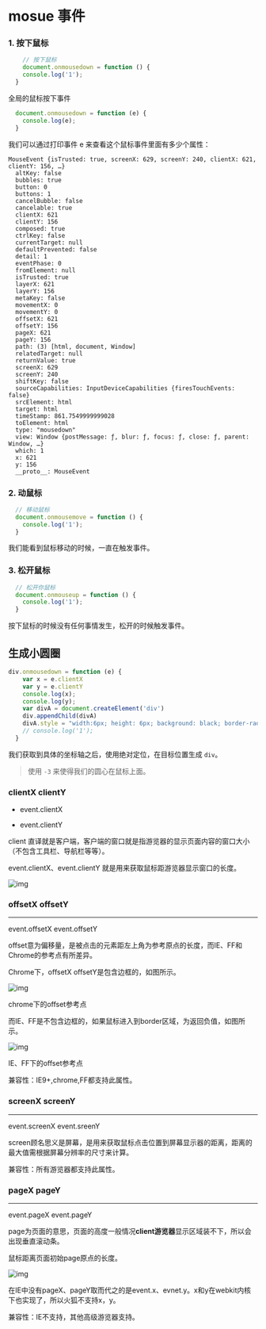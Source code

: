 # mosue 事件

### 1. 按下鼠标

```js
	// 按下鼠标  
	document.onmousedown = function () {
    console.log('1');
  }
```

全局的鼠标按下事件

```js
  document.onmousedown = function (e) {
    console.log(e);
  }
```

我们可以通过打印事件 e 来查看这个鼠标事件里面有多少个属性：

```
MouseEvent {isTrusted: true, screenX: 629, screenY: 240, clientX: 621, clientY: 156, …}
  altKey: false
  bubbles: true
  button: 0
  buttons: 1
  cancelBubble: false
  cancelable: true
  clientX: 621
  clientY: 156
  composed: true
  ctrlKey: false
  currentTarget: null
  defaultPrevented: false
  detail: 1
  eventPhase: 0
  fromElement: null
  isTrusted: true
  layerX: 621
  layerY: 156
  metaKey: false
  movementX: 0
  movementY: 0
  offsetX: 621
  offsetY: 156
  pageX: 621
  pageY: 156
  path: (3) [html, document, Window]
  relatedTarget: null
  returnValue: true
  screenX: 629
  screenY: 240
  shiftKey: false
  sourceCapabilities: InputDeviceCapabilities {firesTouchEvents: false}
  srcElement: html
  target: html
  timeStamp: 861.7549999999028
  toElement: html
  type: "mousedown"
  view: Window {postMessage: ƒ, blur: ƒ, focus: ƒ, close: ƒ, parent: Window, …}
  which: 1
  x: 621
  y: 156
  __proto__: MouseEvent
```



### 2. 动鼠标

```js
  // 移动鼠标
  document.onmousemove = function () {
    console.log('1');
  }
```

我们能看到鼠标移动的时候，一直在触发事件。





### 3. 松开鼠标

```js
  // 松开你鼠标
  document.onmouseup = function () {
    console.log('1');
  }
```

按下鼠标的时候没有任何事情发生，松开的时候触发事件。



## 生成小圆圈

```js
div.onmousedown = function (e) {
    var x = e.clientX
    var y = e.clientY
    console.log(x);
    console.log(y);
    var divA = document.createElement('div')
    div.appendChild(divA)
    divA.style = "width:6px; height: 6px; background: black; border-radius: 3px; position: absolute;" + "left:" + (x-3) +"px;" + "top:" + (y-3) +"px;"
    // console.log('1');
  }
```

我们获取到具体的坐标轴之后，使用绝对定位，在目标位置生成 `div`。

> 使用 `-3` 来使得我们的圆心在鼠标上面。



















### clientX clientY

- event.clientX

- event.clientY

client 直译就是客户端，客户端的窗口就是指游览器的显示页面内容的窗口大小（不包含工具栏、导航栏等等）。

event.clientX、event.clientY 就是用来获取鼠标距游览器显示窗口的长度。

![img](https://upload-images.jianshu.io/upload_images/1245223-186b20021739e6f6.png?imageMogr2/auto-orient/strip%7CimageView2/2/w/814/format/webp)



### offsetX offsetY

------

event.offsetX
 event.offsetY

offset意为偏移量，是被点击的元素距左上角为参考原点的长度，而IE、FF和Chrome的参考点有所差异。

Chrome下，offsetX offsetY是包含边框的，如图所示。



![img](https:////upload-images.jianshu.io/upload_images/1245223-06e00d7afadcb800.png?imageMogr2/auto-orient/strip%7CimageView2/2/w/626/format/webp)

chrome下的offset参考点

而IE、FF是不包含边框的，如果鼠标进入到border区域，为返回负值，如图所示。



![img](https:////upload-images.jianshu.io/upload_images/1245223-df5b5aa5466c2170.png?imageMogr2/auto-orient/strip%7CimageView2/2/w/468/format/webp)

IE、FF下的offset参考点

兼容性：IE9+,chrome,FF都支持此属性。



### screenX screenY

------

event.screenX
event.sreenY

screen顾名思义是屏幕，是用来获取鼠标点击位置到屏幕显示器的距离，距离的最大值需根据屏幕分辨率的尺寸来计算。

兼容性：所有游览器都支持此属性。





### pageX pageY

------

event.pageX
 event.pageY

page为页面的意思，页面的高度一般情况**client游览器**显示区域装不下，所以会出现垂直滚动条。

鼠标距离页面初始page原点的长度。



![img](https:////upload-images.jianshu.io/upload_images/1245223-c7157ef272a7bdfc.png?imageMogr2/auto-orient/strip%7CimageView2/2/w/652/format/webp)



在IE中没有pageX、pageY取而代之的是event.x、evnet.y。x和y在webkit内核下也实现了，所以火狐不支持x，y。

兼容性：IE不支持，其他高级游览器支持。